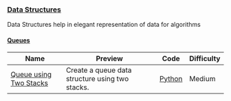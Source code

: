 
### [Data Structures](https://www.hackerrank.com/domains/data-structures)
Data Structures help in elegant representation of data for algorithms


#### [Queues](https://www.hackerrank.com/domains/data-structures/queues)

Name | Preview | Code | Difficulty
---- | ------- | ---- | ----------
[Queue using Two Stacks](https://www.hackerrank.com/challenges/queue-using-two-stacks)|Create a queue data structure using two stacks.|[Python](queue-using-two-stacks.py)|Medium

